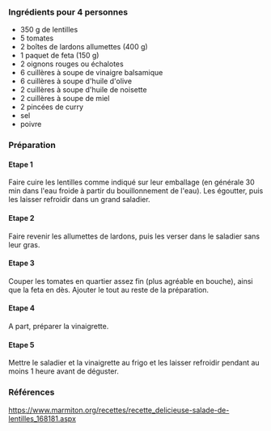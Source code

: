 ### Ingrédients pour 4 personnes

- 350 g de lentilles
- 5 tomates
- 2 boîtes de lardons allumettes (400 g)
- 1 paquet de feta (150 g)
- 2 oignons rouges ou échalotes
- 6 cuillères à soupe de vinaigre balsamique
- 6 cuillères à soupe d'huile d'olive
- 2 cuillères à soupe d'huile de noisette
- 2 cuillères à soupe de miel
- 2 pincées de curry
- sel
- poivre

### Préparation

#### Etape 1

Faire cuire les lentilles comme indiqué sur leur emballage (en générale 30 min dans l'eau froide à partir du bouillonnement de l'eau). Les égoutter, puis les laisser refroidir dans un grand saladier.

#### Etape 2

Faire revenir les allumettes de lardons, puis les verser dans le saladier sans leur gras.

#### Etape 3

Couper les tomates en quartier assez fin (plus agréable en bouche), ainsi que la feta en dès. Ajouter le tout au reste de la préparation.

#### Etape 4

A part, préparer la vinaigrette.

#### Etape 5

Mettre le saladier et la vinaigrette au frigo et les laisser refroidir pendant au moins 1 heure avant de déguster.

### Références

https://www.marmiton.org/recettes/recette_delicieuse-salade-de-lentilles_168181.aspx
